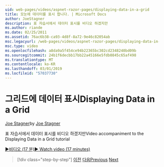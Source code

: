 ```yaml
---
uid: web-pages/videos/aspnet-razor-pages/displaying-data-in-a-grid
title: 모눈에 데이터를 표시 합니다. | Microsoft Docs
author: JoeStagner
description: 표 자습서에서 데이터 표시를 비디오 하겠지만
ms.author: riande
ms.date: 02/25/2011
ms.assetid: 76ac6b38-ca93-4d8f-8a72-9e46c82054ab
msc.legacyurl: /web-pages/videos/aspnet-razor-pages/displaying-data-in-a-grid
msc.type: video
ms.openlocfilehash: a8da9a5f454ce94b22365bc302cd2348240bd09b
ms.sourcegitcommit: 24b1f6decbb17bb22a45166e5fdb0845c65af498
ms.translationtype: MT
ms.contentlocale: ko-KR
ms.lasthandoff: 03/01/2019
ms.locfileid: "57037730"
---
```

<a name="displaying-data-in-a-grid"></a><span data-ttu-id="a4a37-103">그리드에 데이터 표시</span><span class="sxs-lookup"><span data-stu-id="a4a37-103">Displaying Data in a Grid</span></span>
====================
<span data-ttu-id="a4a37-104">[Joe Stagner](https://github.com/JoeStagner)</span><span class="sxs-lookup"><span data-stu-id="a4a37-104">by [Joe Stagner](https://github.com/JoeStagner)</span></span>

<span data-ttu-id="a4a37-105">표 자습서에서 데이터 표시를 비디오 하겠지만</span><span class="sxs-lookup"><span data-stu-id="a4a37-105">Video accompaniment to the Displaying Data in a Grid tutorial</span></span>

[<span data-ttu-id="a4a37-106">&#9654;비디오 (17 분)</span><span class="sxs-lookup"><span data-stu-id="a4a37-106">&#9654; Watch video (17 minutes)</span></span>](https://channel9.msdn.com/Blogs/ASP-NET-Site-Videos/displaying-data-in-a-grid)

> [!div class="step-by-step"]
> <span data-ttu-id="a4a37-107">[이전](working-with-data-part-2.md)
> [다음](displaying-data-in-a-chart-part-1.md)</span><span class="sxs-lookup"><span data-stu-id="a4a37-107">[Previous](working-with-data-part-2.md)
[Next](displaying-data-in-a-chart-part-1.md)</span></span>

